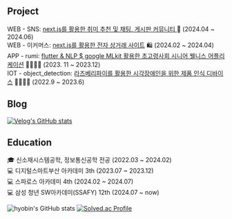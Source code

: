 ## Project
WEB - SNS: [next.js를 활용한 취미 추천 및 채팅, 게시판 커뮤니티 ](https://github.com/hyobin0726/do-frontend) 💬 (2024.04 ~ 2024.06) </br>
WEB - 이커머스: [next.js를 활용한 전자 상거래 사이트](https://github.com/hyobin0726/ssg-frontend) 🛍️ (2024.02 ~ 2024.04) </br>
APP - rumi: [flutter & NLP $ google MLkit 활용한 초고령사회 시니어 웰니스 어플리케이션](https://github.com/hyobin0726/rumi_flutter) 👴🏻👵🏻 (2023. 11 ~ 2023.12) </br>
IOT - object_detection: [라즈베리파이를 활용한 시각장애인을 위한 제품 인식 디바이스](https://github.com/hyobin0726/object_detection) 🦮👩🏻‍🦯 (2022.9 ~ 2023.6) </br>

## Blog
[![Velog's GitHub stats](https://velog-readme-stats.vercel.app/api?name=hyobin0726)](https://velog.io/@hyobin0726/posts)

## Education
🎓 신소재시스템공학, 정보통신공학 전공 (2022.03 ~ 2024.02) </br>
💻 디지털스마트부산 아카데미 3th (2023.07 ~ 2023.12) </br>
💻 스파로스 아카데미 4th (2024.02 ~ 2024.07) </br>
💻 삼성 청년 SW아카데미(SSAFY) 12th (2024.07 ~ now) </br>

![hyobin's GitHub stats](https://github-readme-stats.vercel.app/api?username=hyobin0726&show_icons=true&theme=dracula)
[![Solved.ac Profile](http://mazassumnida.wtf/api/v2/generate_badge?boj=hb0726)](https://solved.ac/hb0726/)

